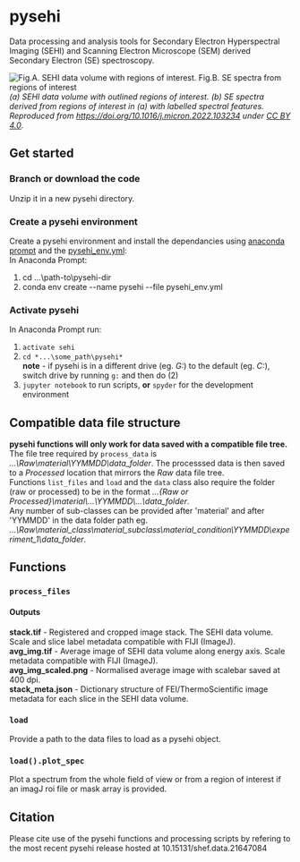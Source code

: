 # pysehi
 Data processing and analysis tools for Secondary Electron Hyperspectral Imaging (SEHI) and Scanning Electron Microscope (SEM) derived Secondary Electron (SE) spectroscopy.
 
![Fig.A. SEHI data volume with regions of interest. Fig.B. SE spectra from regions of interest](https://ars.els-cdn.com/content/image/1-s2.0-S0968432822000300-gr2_lrg.jpg?raw=true "Title")
*(a) SEHI data volume with outlined regions of interest. (b) SE spectra derived from regions of interest in (a) with labelled spectral features. Reproduced from https://doi.org/10.1016/j.micron.2022.103234 under [CC BY 4.0](https://creativecommons.org/licenses/by/4.0/)*.

## Get started
### Branch or download the code
Unzip it in a new pysehi directory.
### Create a pysehi environment
Create a pysehi environment and install the dependancies using [anaconda prompt](https://conda.io/projects/conda/en/latest/user-guide/tasks/manage-environments.html#creating-an-environment-from-an-environment-yml-file) and the [pysehi_env.yml](https://github.com/operandos/pysehi/blob/main/pysehi_env.yml):  
In Anaconda Prompt: 
 1) cd ...\path-to\pysehi-dir
 2) conda env create --name pysehi --file pysehi_env.yml 
### Activate pysehi
In Anaconda Prompt run:
  1) `activate sehi`
  2) `cd *...\some_path\pysehi*`  
  **note** - if pysehi is in a different drive (eg. *G:*) to the default (eg. *C:*), switch drive by running `g:` and then do (2)
  4) `jupyter notebook` to run scripts, **or** `spyder` for the development environment

## Compatible data file structure
**pysehi functions will only work for data saved with a compatible file tree.**  
The file tree required by `process_data` is *...\Raw\material\YYMMDD\data_folder*. The processsed data is then saved to a *Processed* location that mirrors the *Raw* data file tree.  
Functions `list_files` and `load` and the `data` class also require the folder (raw or processed) to be in the format *...\{Raw or Processed}\material\\...\YYMMDD\\...\data_folder*.  
Any number of sub-classes can be provided after 'material' and after 'YYMMDD' in the data folder path eg. *...\Raw\material_class\material_subclass\material_condition\YYMMDD\experiment_1\data_folder*.  

## Functions
### `process_files`
#### Outputs
**stack.tif** - Registered and cropped image stack. The SEHI data volume. Scale and slice label metadata compatible with FIJI (ImageJ).  
**avg_img.tif** - Average image of SEHI data volume along energy axis. Scale metadata compatible with FIJI (ImageJ).  
**avg_img_scaled.png** - Normalised average image with scalebar saved at 400 dpi.  
**stack_meta.json** - Dictionary structure of FEI/ThermoScientific image metadata for each slice in the SEHI data volume.  
### `load`
Provide a path to the data files to load as a pysehi object.
### `load().plot_spec`
Plot a spectrum from the whole field of view or from a region of interest if an imagJ roi file or mask array is provided.

## Citation
Please cite use of the pysehi functions and processing scripts by refering to the most recent pysehi release hosted at 10.15131/shef.data.21647084
